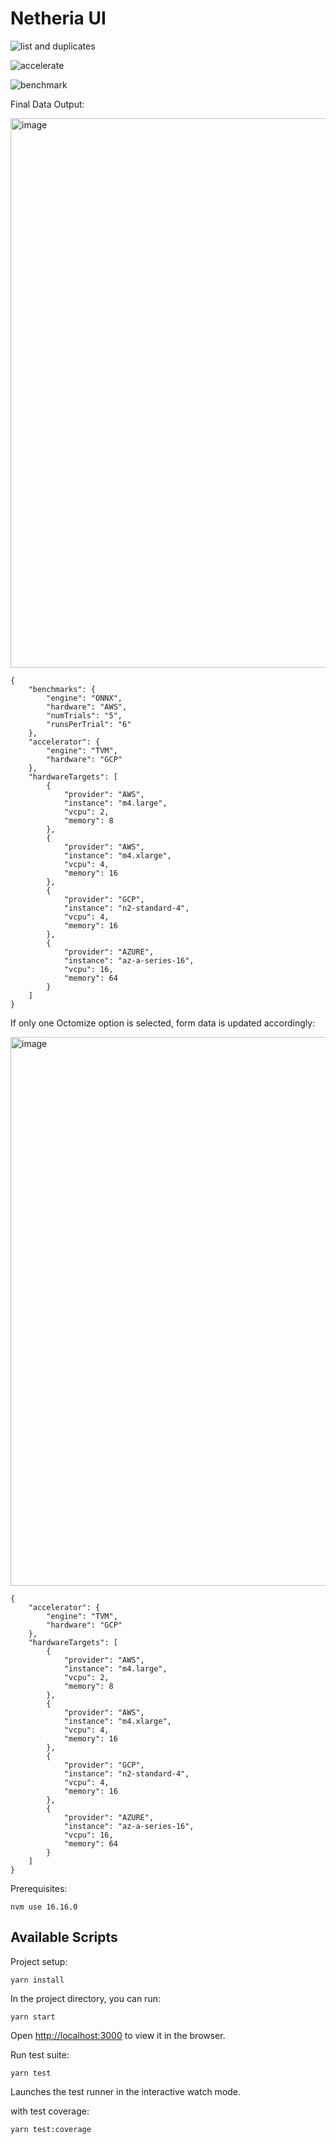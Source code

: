 # Netheria UI

![list and duplicates](https://user-images.githubusercontent.com/2073707/183807652-7745b8c2-23e6-4a61-912c-95d8f76e46e8.gif)

![accelerate](https://user-images.githubusercontent.com/2073707/183808650-458e0e41-0d71-49eb-9565-4358a05c4735.gif)

![benchmark](https://user-images.githubusercontent.com/2073707/183808877-19afce6e-5322-41cc-9c01-b556ddabda20.gif)

Final Data Output:

<img width="879" alt="image" src="https://user-images.githubusercontent.com/2073707/183797950-b1d2b2a2-fd14-4eee-b02d-85ccf1dc37fc.png">

```
{
	"benchmarks": {
		"engine": "ONNX",
		"hardware": "AWS",
		"numTrials": "5",
		"runsPerTrial": "6"
	},
	"accelerator": {
		"engine": "TVM",
		"hardware": "GCP"
	},
	"hardwareTargets": [
		{
			"provider": "AWS",
			"instance": "m4.large",
			"vcpu": 2,
			"memory": 8
		},
		{
			"provider": "AWS",
			"instance": "m4.xlarge",
			"vcpu": 4,
			"memory": 16
		},
		{
			"provider": "GCP",
			"instance": "n2-standard-4",
			"vcpu": 4,
			"memory": 16
		},
		{
			"provider": "AZURE",
			"instance": "az-a-series-16",
			"vcpu": 16,
			"memory": 64
		}
	]
}
```


If only one Octomize option is selected, form data is updated accordingly:

<img width="878" alt="image" src="https://user-images.githubusercontent.com/2073707/183798253-0bb4aafb-7c7a-436c-93e9-145df32dce92.png">

```
{
	"accelerator": {
		"engine": "TVM",
		"hardware": "GCP"
	},
	"hardwareTargets": [
		{
			"provider": "AWS",
			"instance": "m4.large",
			"vcpu": 2,
			"memory": 8
		},
		{
			"provider": "AWS",
			"instance": "m4.xlarge",
			"vcpu": 4,
			"memory": 16
		},
		{
			"provider": "GCP",
			"instance": "n2-standard-4",
			"vcpu": 4,
			"memory": 16
		},
		{
			"provider": "AZURE",
			"instance": "az-a-series-16",
			"vcpu": 16,
			"memory": 64
		}
	]
}
```
Prerequisites:

```
nvm use 16.16.0
```

## Available Scripts

Project setup:

```
yarn install
```

In the project directory, you can run:

```
yarn start
```

Open [http://localhost:3000](http://localhost:3000) to view it in the browser.

Run test suite:

```
yarn test
```
Launches the test runner in the interactive watch mode.

with test coverage:

```
yarn test:coverage
```



